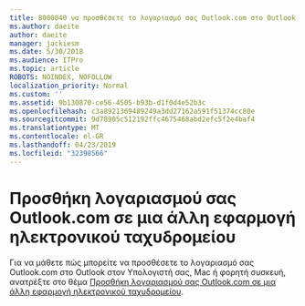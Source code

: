 ```yaml
---
title: 8000040 να προσθέσετε το λογαριασμό σας Outlook.com στο Outlook για Windows
ms.author: daeite
author: daeite
manager: jackiesm
ms.date: 5/30/2018
ms.audience: ITPro
ms.topic: article
ROBOTS: NOINDEX, NOFOLLOW
localization_priority: Normal
ms.custom: ''
ms.assetid: 9b130870-ce56-4505-b93b-d1f0d4e52b3c
ms.openlocfilehash: c3a8921369489249a3dd27162a591f51374cc80e
ms.sourcegitcommit: 9d78905c512192ffc4675468abd2efc5f2e4baf4
ms.translationtype: MT
ms.contentlocale: el-GR
ms.lasthandoff: 04/23/2019
ms.locfileid: "32398566"
---
```

# <a name="add-your-outlookcom-account-to-another-mail-app"></a>Προσθήκη λογαριασμού σας Outlook.com σε μια άλλη εφαρμογή ηλεκτρονικού ταχυδρομείου

Για να μάθετε πώς μπορείτε να προσθέσετε το λογαριασμό σας Outlook.com στο Outlook στον Υπολογιστή σας, Mac ή φορητή συσκευή, ανατρέξτε στο θέμα [Προσθήκη λογαριασμού σας Outlook.com σε μια άλλη εφαρμογή ηλεκτρονικού ταχυδρομείου](https://go.microsoft.com/fwlink/p/?linkid=2001206&amp;clcid=0x409).
  

